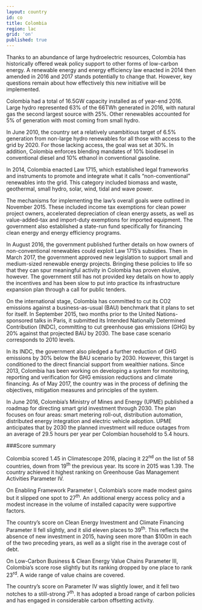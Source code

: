 ```yaml
---
layout: country
id: co
title: Colombia
region: lac
grid: 'on'
published: true
---
```


Thanks to an abundance of large hydroelectric resources, Colombia has historically offered weak policy support to other forms of low-carbon energy. A renewable energy and energy efficiency law enacted in 2014 then amended in 2016 and 2017 stands potentially to change that. However, key questions remain about how effectively this new initiative will be implemented. 

Colombia had a total of 16.5GW capacity installed as of year-end 2016. Large hydro represented 63% of the 66TWh generated in 2016, with natural gas the second largest source with 25%. Other renewables accounted for 5% of generation with most coming from small hydro.

In June 2010, the country set a relatively unambitious target of 6.5% generation from non-large hydro renewables for all those with access to the grid by 2020. For those lacking access, the goal was set at 30%. In addition, Colombia enforces blending mandates of 10% biodiesel in conventional diesel and 10% ethanol in conventional gasoline.

In 2014, Colombia enacted Law 1715, which established legal frameworks and instruments to promote and integrate what it calls “non-conventional” renewables into the grid. This category included biomass and waste, geothermal, small hydro, solar, wind, tidal and wave power. 

The mechanisms for implementing the law’s overall goals were outlined in November 2015. These included income tax exemptions for clean power project owners, accelerated depreciation of clean energy assets, as well as value-added-tax and import-duty exemptions for imported equipment. The government also established a state-run fund specifically for financing clean energy and energy efficiency programs. 

In August 2016, the government published further details on how owners of non-conventional renewables could exploit Law 1715’s subsidies. Then in March 2017, the government approved new legislation to support small and medium-sized renewable energy projects. 
Bringing these policies to life so that they can spur meaningful activity in Colombia has proven elusive, however. The government still has not provided key details on how to apply the incentives and has been slow to put into practice its infrastructure expansion plan through a call for public tenders.

On the international stage, Colombia has committed to cut its CO2 emissions against a business-as-usual (BAU) benchmark that it plans to set for itself. In September 2015, two months prior to the United Nations-sponsored talks in Paris, it submitted its Intended Nationally Determined Contribution (INDC), committing to cut greenhouse gas emissions (GHG) by 20% against that projected BAU by 2030. The base case scenario corresponds to 2010 levels.

In its INDC, the government also pledged a further reduction of GHG emissions by 30% below the BAU scenario by 2030. However, this target is conditioned to the direct financial support from wealthier nations. Since 2013, Colombia has been working on developing a system for monitoring, reporting and verification for GHG emission reductions and climate financing. As of May 2017, the country was in the process of defining the objectives, mitigation measures and principles of the system.

In June 2016, Colombia’s Ministry of Mines and Energy (UPME) published a roadmap for directing smart grid investment through 2030. The plan focuses on four areas: smart metering roll-out, distribution automation, distributed energy integration and electric vehicle adoption. UPME anticipates that by 2030 the planned investment will reduce outages from an average of 29.5 hours per year per Colombian household to 5.4 hours.

###Score summary

Colombia scored 1.45 in Climatescope 2016, placing it 22<sup>nd</sup> on the list of 58 countries, down from 19<sup>th</sup>  the previous year. Its score in 2015 was 1.39. The country achieved it highest ranking on Greenhouse Gas Management Activities Parameter IV.

On Enabling Framework Parameter I, Colombia’s score made modest gains but it slipped one spot to 27<sup>th</sup>. An additional energy access policy and a modest increase in the volume of installed capacity were supportive factors. 

The country’s score on Clean Energy Investment and Climate Financing Parameter II fell slightly, and it slid eleven places to 39<sup>th</sup>. This reflects the absence of new investment in 2015, having seen more than $100m in each of the two preceding years, as well as a slight rise in the average cost of debt. 

On Low-Carbon Business & Clean Energy Value Chains Parameter III, Colombia’s score rose slightly but its ranking dropped by one place to rank 23<sup>rd</sup>. A wide range of value chains are covered.  

The country’s score on Parameter IV was slightly lower, and it fell two notches to a still-strong 7<sup>th</sup>. It has adopted a broad range of carbon policies and has engaged in considerable carbon offsetting activity.
